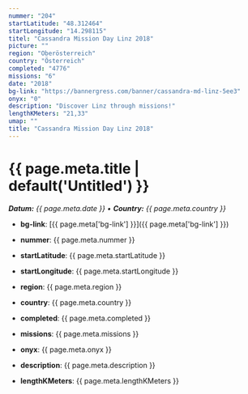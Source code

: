 ```yaml
---
nummer: "204"
startLatitude: "48.312464"
startLongitude: "14.298115"
titel: "Cassandra Mission Day Linz 2018"
picture: ""
region: "Oberösterreich"
country: "Österreich"
completed: "4776"
missions: "6"
date: "2018"
bg-link: "https://bannergress.com/banner/cassandra-md-linz-5ee3"
onyx: "0"
description: "Discover Linz through missions!"
lengthKMeters: "21,33"
umap: ""
title: "Cassandra Mission Day Linz 2018"
---
```

# {{ page.meta.title | default('Untitled') }}

_**Datum:** {{ page.meta.date }} • **Country:** {{ page.meta.country }}_

- **bg-link**: [{{ page.meta['bg-link'] }}]({{ page.meta['bg-link'] }})

- **nummer**: {{ page.meta.nummer }}
- **startLatitude**: {{ page.meta.startLatitude }}
- **startLongitude**: {{ page.meta.startLongitude }}
- **region**: {{ page.meta.region }}
- **country**: {{ page.meta.country }}
- **completed**: {{ page.meta.completed }}
- **missions**: {{ page.meta.missions }}
- **onyx**: {{ page.meta.onyx }}
- **description**: {{ page.meta.description }}
- **lengthKMeters**: {{ page.meta.lengthKMeters }}
